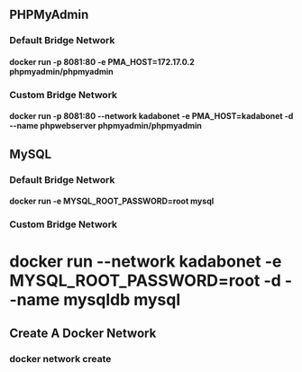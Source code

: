 ## PHPMyAdmin 
### Default Bridge Network
#### docker run -p 8081:80 -e PMA_HOST=172.17.0.2 phpmyadmin/phpmyadmin

### Custom Bridge Network
#### docker run -p 8081:80 --network kadabonet -e PMA_HOST=kadabonet -d --name phpwebserver phpmyadmin/phpmyadmin

## MySQL
### Default Bridge Network
#### docker run -e MYSQL_ROOT_PASSWORD=root mysql

### Custom Bridge Network
# docker run --network kadabonet -e MYSQL_ROOT_PASSWORD=root -d --name mysqldb mysql

## Create A Docker Network
### docker network create <network name>